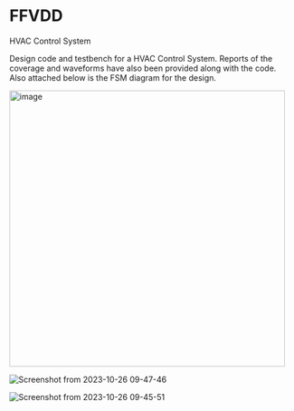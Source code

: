 # FFVDD

HVAC Control System

Design code and testbench for a HVAC Control System. Reports of the coverage and waveforms have also been provided along with the code. Also attached below is the FSM diagram for the design.



<img width="487" alt="image" src="https://github.com/Enn3625/FFVDD/assets/141825079/8b5bd97e-32f3-42dc-a07d-ddb8494078e1">


![Screenshot from 2023-10-26 09-47-46](https://github.com/Enn3625/FFVDD/assets/147971571/97070632-857c-4c16-8b26-637141019c74)


![Screenshot from 2023-10-26 09-45-51](https://github.com/Enn3625/FFVDD/assets/147971571/51c62b70-b1c9-4d5c-a863-6d843d9c0c6b)
